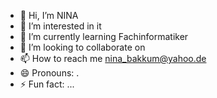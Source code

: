 - 👋 Hi, I’m NINA
- 👀 I’m interested in it
- 🌱 I’m currently learning Fachinformatiker
- 💞️ I’m looking to collaborate on 
- 📫 How to reach me nina_bakkum@yahoo.de
- 😄 Pronouns: .
- ⚡ Fun fact: ...

<!---
ninaeich1981/ninaeich1981 is a ✨ special ✨ repository because its `README.md` (this file) appears on your GitHub profile.
You can click the Preview link to take a look at your changes.
--->
